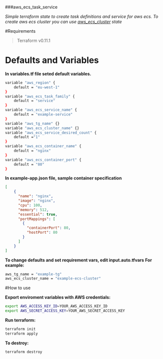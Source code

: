 ###aws_ecs_task_service

*Simple terraform state to create task definitions and service for aws ecs.*
*To create aws ecs cluster you can use [aws_ecs_cluster](https://github.com/unicanova/terraform-aws/tree/master/aws_ecs_cluster "aws_ecs_cluster") state*

#Requirements
> Terraform v0.11.1

# Defaults and Variables

**In variables.tf file seted default variables.**
```sh
variable "aws_region" {
    default = "eu-west-1"
}
variable "aws_ecs_task_family" {
    default = "service"
}
variable "aws_ecs_service_name" {
    default = "example-service"
}
variable "aws_tg_name" {}
variable "aws_ecs_cluster_name" {}
variable "aws_ecs_service_desired_count" {
    default ="1"
}
variable "aws_ecs_container_name" {
    default = "nginx"
}
variable "aws_ecs_container_port" {
    default = "80"
}
```

**In example-app.json file, sample container specification**
```json
[
    {
      "name": "nginx",
      "image": "nginx",
      "cpu": 100,
      "memory": 512,
      "essential": true,
      "portMappings": [
        {
          "containerPort": 80,
          "hostPort": 80
        }
      ]
    }
]
```

**To change defaults and set requirement vars, edit input.auto.tfvars**
**For example:**
```sh
aws_tg_name = "example-tg"
aws_ecs_cluster_name = "example-ecs-cluster"
```

#How to use

**Export enviroment variables with AWS credentials:**
```sh
export AWS_ACCESS_KEY_ID=YOUR_AWS_ACCESS_KEY_ID 
export AWS_SECRET_ACCESS_KEY=YOUR_AWS_SECRET_ACCESS_KEY
```

**Run terraform:**
```sh
terraform init
terraform apply
```

**To destroy:**
```sh
terraform destroy
```
